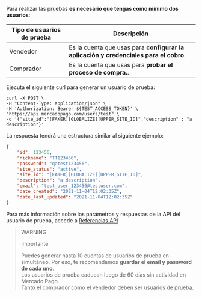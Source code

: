 Para realizar las pruebas **es necesario que tengas como mínimo dos usuarios**:

| Tipo de usuarios de prueba | Descripción |
| --- | --- |
| Vendedor | Es la cuenta que usas para **configurar la aplicación y credenciales para el cobro**. |
| Comprador | Es la cuenta que usas para **probar el proceso de compra.**. |

Ejecuta el siguiente curl para generar un usuario de prueba:

```curl
curl -X POST \
-H "Content-Type: application/json" \
-H 'Authorization: Bearer ${TEST_ACCESS_TOKEN}' \
"https://api.mercadopago.com/users/test" \
-d '{"site_id":"[FAKER][GLOBALIZE][UPPER_SITE_ID]","description" : "a description"}'
```

La respuesta tendrá una estructura similar al siguiente ejemplo:

```json
{
    "id": 123456,
    "nickname": "TT123456",
    "password": "qatest123456",
    "site_status": "active",
    "site_id": "[FAKER][GLOBALIZE][UPPER_SITE_ID]",
    "description": "a description",
    "email": "test_user_123456@testuser.com",
    "date_created": "2021-11-04T12:02:35Z",
    "date_last_updated": "2021-11-04T12:02:35Z"
}
```

Para más información sobre los parámetros y respuestas de la API del usuario de prueba, accede a [Referencias API](https://www.mercadopago[FAKER][URL][DOMAIN]/developers/es/reference/test_user/_users_test/post)

> WARNING
>
> Importante
>
> Puedes generar hasta 10 cuentas de usuarios de prueba en simultáneo. Por eso, te recomendamos **guardar el email y password de cada uno**.
> <br/>
> Los usuarios de prueba caducan luego de 60 días sin actividad en Mercado Pago.
> <br/>
> Tanto el comprador como el vendedor deben ser usuarios de prueba.